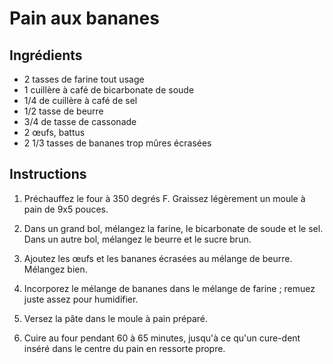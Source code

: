 # Pain aux bananes

## Ingrédients

- 2 tasses de farine tout usage
- 1 cuillère à café de bicarbonate de soude
- 1/4 de cuillère à café de sel
- 1/2 tasse de beurre
- 3/4 de tasse de cassonade
- 2 œufs, battus
- 2 1/3 tasses de bananes trop mûres écrasées

## Instructions

1. Préchauffez le four à 350 degrés F. Graissez légèrement un moule à pain de 9x5 pouces.

2. Dans un grand bol, mélangez la farine, le bicarbonate de soude et le sel. Dans un autre bol, mélangez le beurre et le sucre brun.

3. Ajoutez les œufs et les bananes écrasées au mélange de beurre. Mélangez bien.

4. Incorporez le mélange de bananes dans le mélange de farine ; remuez juste assez pour humidifier.

5. Versez la pâte dans le moule à pain préparé.

6. Cuire au four pendant 60 à 65 minutes, jusqu'à ce qu'un cure-dent inséré dans le centre du pain en ressorte propre.
